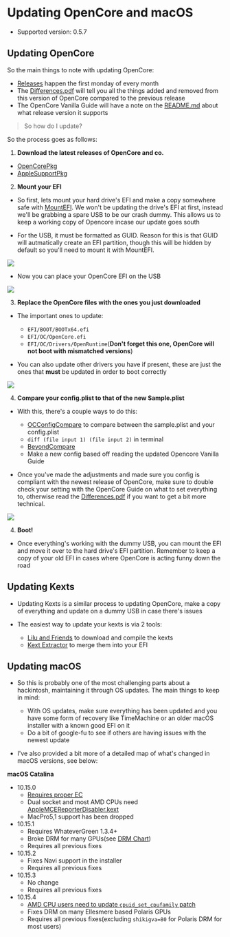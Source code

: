 # Updating OpenCore and macOS

* Supported version: 0.5.7

## Updating OpenCore

So the main things to note with updating OpenCore:

* [Releases](https://github.com/acidanthera/OpenCorePkg/releases) happen the first monday of every month
* The [Differences.pdf](https://github.com/acidanthera/OpenCorePkg/blob/master/Docs/Differences/Differences.pdf) will tell you all the things added and removed from this version of OpenCore compared to the previous release
* The OpenCore Vanilla Guide will have a note on the [README.md](README.md) about what release version it supports

> So how do I update?

So the process goes as follows:

1. **Download the latest releases of OpenCore and co.**

* [OpenCorePkg](https://github.com/acidanthera/OpenCorePkg/releases)
* [AppleSupportPkg](https://github.com/acidanthera/AppleSupportPkg/releases)

2. **Mount your EFI**

* So first, lets mount your hard drive's EFI and make a copy somewhere safe with [MountEFI](https://github.com/corpnewt/MountEFI). We won't be updating the drive's EFI at first, instead we'll be grabbing a spare USB to be our crash dummy. This allows us to keep a working copy of Opencore incase our update goes south

* For the USB, it must be formatted as GUID. Reason for this is that GUID will autmatically create an EFI partition, though this will be hidden by default so you'll need to mount it with MountEFI.

![](https://cdn.discordapp.com/attachments/683011276938543134/685684724639072296/Screen_Shot_2020-03-06_at_8.06.00_PM.png)

* Now you can place your OpenCore EFI on the USB

![](https://cdn.discordapp.com/attachments/683011276938543134/685686265437487158/Screen_Shot_2020-03-06_at_8.12.18_PM.png)

3. **Replace the OpenCore files with the ones you just downloaded**

* The important ones to update:

   * `EFI/BOOT/BOOTx64.efi`
   * `EFI/OC/OpenCore.efi`
   * `EFI/OC/Drivers/OpenRuntime`(**Don't forget this one, OpenCore will not boot with mismatched versions**)

* You can also update other drivers you have if present, these are just the ones that **must** be updated in order to boot correctly

![](https://cdn.discordapp.com/attachments/683011276938543134/685686106385154073/Screen_Shot_2020-03-06_at_8.10.14_PM.png)

4. **Compare your config.plist to that of the new Sample.plist**

* With this, there's a couple ways to do this:

   * [OCConfigCompare](https://github.com/corpnewt/OCConfigCompare) to compare between the sample.plist and your config.plist
   * `diff (file input 1) (file input 2)` in terminal
   * [BeyondCompare](https://www.scootersoftware.com) 
   * Make a new config based off reading the updated Opencore Vanilla Guide

* Once you've made the adjustments and made sure you config is compliant with the newest release of OpenCore, make sure to double check your setting with the OpenCore Guide on what to set everything to, otherwise read the [Differences.pdf](https://github.com/acidanthera/OpenCorePkg/blob/master/Docs/Differences/Differences.pdf) if you want to get a bit more technical.

![](https://cdn.discordapp.com/attachments/683011276938543134/685689391703785501/Screen_Shot_2020-03-06_at_8.24.15_PM.png)

4. **Boot!**

* Once everything's working with the dummy USB, you can mount the EFI and move it over to the hard drive's EFI partition. Remember to keep a copy of your old EFI in cases where OpenCore is acting funny down the road

## Updating Kexts

* Updating Kexts is a similar process to updating OpenCore, make a copy of everything and update on a dummy USB in case there's issues

* The easiest way to update your kexts is via 2 tools:

   * [Lilu and Friends](https://github.com/corpnewt/Lilu-and-Friends) to download and compile the kexts
   * [Kext Extractor](https://github.com/corpnewt/KextExtractor) to merge them into your EFI


## Updating macOS

* So this is probably one of the most challenging parts about a hackintosh, maintaining it through OS updates. The main things to keep in mind:
   * With OS updates, make sure everything has been updated and you have some form of recovery like TimeMachine or an older macOS installer with a known good EFI on it
   * Do a bit of google-fu to see if others are having issues with the newest update

* I've also provided a bit more of a detailed map of what's changed in macOS versions, see below:

**macOS Catalina**

* 10.15.0
   * [Requires proper EC](https://acpi.dortania.ml/)
   * Dual socket and most AMD CPUs need [AppleMCEReporterDisabler.kext](https://github.com/acidanthera/bugtracker/files/3703498/AppleMCEReporterDisabler.kext.zip)
   * MacPro5,1 support has been dropped
* 10.15.1
   * Requires WhateverGreen 1.3.4+
   * Broke DRM for many GPUs(see [DRM Chart](https://github.com/acidanthera/WhateverGreen/blob/master/Manual/FAQ.Chart.md))
   * Requires all previous fixes
* 10.15.2
  * Fixes Navi support in the installer
  * Requires all previous fixes
* 10.15.3
  * No change
  * Requires all previous fixes
* 10.15.4
  * [AMD CPU users need to update `cpuid_set_cpufamily` patch](https://github.com/AMD-OSX/AMD_Vanilla)
  * Fixes DRM on many Ellesmere based Polaris GPUs
  * Requires all previous fixes(excluding `shikigva=80` for Polaris DRM for most users)

